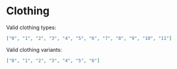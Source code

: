 # Clothing

Valid clothing types:

```json
["0", "1", "2", "3", "4", "5", "6", "7", "8", "9", "10", "11"]
```

Valid clothing variants:

```json
["0", "1", "2", "3", "4", "5", "6"]
```
